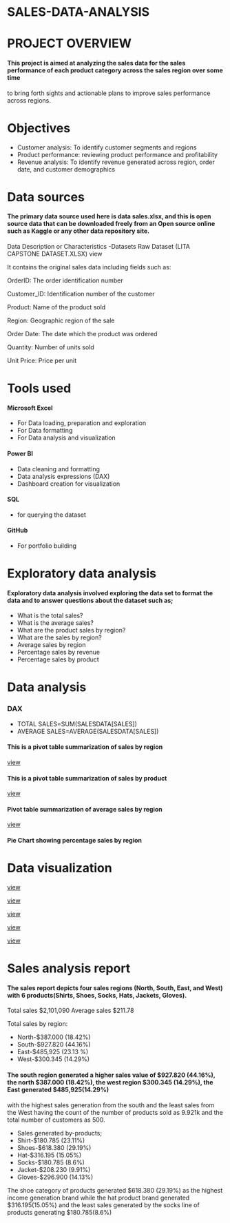 # SALES-DATA-ANALYSIS


# PROJECT OVERVIEW
#### This project is aimed at analyzing the sales data for the sales performance of each product category across the sales region over some time
to bring forth sights and actionable plans to improve sales performance across regions.

# Objectives
- Customer analysis: To identify customer segments and regions
- Product performance: reviewing product performance and profitability
- Revenue analysis: To identify revenue generated across region, order date, and customer demographics

# Data sources
#### The primary data source used here is data sales.xlsx, and this is open source data that can be downloaded freely from an Open source online such as Kaggle or any other data repository site.

Data Description or Characteristics
-Datasets Raw Dataset (LITA CAPSTONE DATASET.XLSX) view

It contains the original sales data including fields such as:

OrderID: The order identification number

Customer_ID: Identification number of the customer

Product: Name of the product sold

Region: Geographic region of the sale

Order Date: The date which the product was ordered

Quantity: Number of units sold

Unit Price: Price per unit


# Tools used
#### Microsoft Excel
- For Data loading, preparation and exploration
- For Data formatting
- For Data analysis and visualization
#### Power BI
- Data cleaning and formatting
- Data analysis expressions (DAX)
- Dashboard creation for visualization

#### SQL
- for querying the dataset

#### GitHub
-  For portfolio building

 
# Exploratory data analysis
#### Exploratory data analysis involved exploring the data set to format the data and to answer questions about the dataset such as;
- What is the total sales?
- What is the average sales?
- What are the product sales by region?
- What are the sales by region?
- Average sales by region
- Percentage sales by revenue
- Percentage sales by product


# Data analysis
### DAX
- TOTAL SALES=SUM(SALESDATA[SALES])
- AVERAGE SALES=AVERAGE(SALESDATA[SALES])
  
#### This is a pivot table summarization of sales by region
[view](https://docs.google.com/document/d/1ppb0vHHpQTqRJUDUBScrhDn2BNmbYbGOc0jPyjKYtH0/edit?tab=t.0)

#### This is a pivot table summarization of sales by product
[view](https://docs.google.com/document/d/1rTwlzBoUtUNI2yEBwVoNMH4m8IlJmtzn/edit?rtpof=true)

#### Pivot table summarization of average sales by region
[view](https://docs.google.com/document/d/1ecsE20IdzHdjT2FInbWJuGfktagWScgM/edit)

#### Pie Chart showing percentage sales by region























# Data visualization
[view](https://docs.google.com/document/d/1qBLS2itzE4EnsFxr_Td4E4f7NKCX-dd4Cju_RYaH09U/edit?tab=t.0)

[view](https://docs.google.com/document/d/1-LIwrsLgcgAKSTNjbeWfPtwGHNdBeoE4/edit)

[view](https://docs.google.com/document/d/19DIqWHzh2jTCfEwtsChgV1xzPX_85wiU/edit)

[view](https://docs.google.com/document/d/1Jh4s5_fszsOky1k8ahT6YGtpAl6cHg8h/edit)

[view](https://docs.google.com/document/d/1YXypENyOv4MxA_hQi7YlRj9J1XvCOEXb/edit)


# Sales analysis report
#### The sales report depicts four sales regions (North, South, East, and West) with 6 products(Shirts, Shoes, Socks, Hats, Jackets, Gloves).
Total sales $2,101,090 
Average sales $211.78

Total sales by region: 
- North-$387.000 (18.42%)
- South-$927.820 (44.16%)
- East-$485,925 (23.13 %)
- West-$300.345 (14.29%)

#### The south region generated a higher sales value of $927.820 (44.16%), the north $387.000 (18.42%),  the west region $300.345 (14.29%), the East generated $485,925(14.29%)
with the highest sales generation  from the south and the least sales from the West having  the count of the number of products sold as 9.921k and the total number of customers as 500.

- Sales generated by-products;
- Shirt-$180.785 (23.11%)
- Shoes-$618.380 (29.19%)
- Hat-$316.195  (15.05%)
- Socks-$180.785 (8.6%)
- Jacket-$208.230 (9.91%)
- Gloves-$296.900 (14.13%)

The shoe category of products generated $618.380 (29.19%) as the highest income generation brand while  the hat product brand generated $316.195(15.05%) and the least sales generated by the socks line of products generating $180.785(8.6%)



















